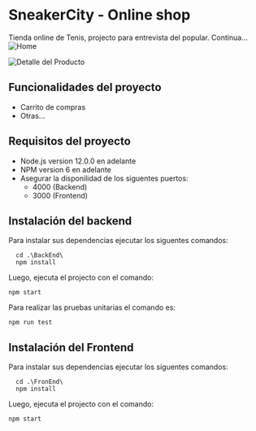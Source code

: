 
# SneakerCity - Online shop


Tienda online de Tenis, projecto para entrevista del popular. Continua...
![Home](https://res.cloudinary.com/dejblqyrx/image/upload/v1636750041/Captura_de_pantalla_de_2021-11-12_16-47-06_avo3ht.png)

![Detalle del Producto](https://res.cloudinary.com/dejblqyrx/image/upload/v1636750151/Captura_de_pantalla_de_2021-11-12_16-48-24_qm3c1o.png)
 
## Funcionalidades del proyecto

* Carrito de compras
* Otras...


## Requisitos del proyecto

* Node.js version 12.0.0 en adelante 
* NPM version 6 en adelante
* Asegurar la disponilidad de los siguentes puertos:
	* 4000 (Backend)
	 * 3000 (Frontend)

## Instalación del backend

Para instalar  sus dependencias ejecutar los siguentes comandos:
 

      cd .\BackEnd\
      npm install
    
  Luego, ejecuta el projecto con el comando:
	
    npm start
    
Para realizar las pruebas unitarias el comando es:

    npm run test

## Instalación del Frontend

Para instalar  sus dependencias ejecutar los siguentes comandos:
 

      cd .\FronEnd\
      npm install
  
 Luego, ejecuta el projecto con el comando:
	
    npm start